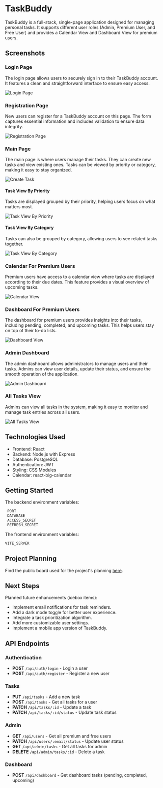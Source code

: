 # TaskBuddy

TaskBuddy is a full-stack, single-page application designed for managing personal tasks. It supports different user roles (Admin, Premium User, and Free User) and provides a Calendar View and Dashboard View for premium users.

## Screenshots

### Login Page

The login page allows users to securely sign in to their TaskBuddy account. It features a clean and straightforward interface to ensure easy access.

![Login Page](https://github.com/pedrohaolee/TaskBuddy/blob/main/login_screenshot.png)

### Registration Page

New users can register for a TaskBuddy account on this page. The form captures essential information and includes validation to ensure data integrity.

![Registration Page](https://github.com/pedrohaolee/TaskBuddy/blob/main/registration_screenshot.png)

### Main Page

The main page is where users manage their tasks. They can create new tasks and view existing ones. Tasks can be viewed by priority or category, making it easy to stay organized.

![Create Task](https://github.com/pedrohaolee/TaskBuddy/blob/main/TaskBarFree.png)

#### Task View By Priority

Tasks are displayed grouped by their priority, helping users focus on what matters most.

![Task View By Priority](https://github.com/pedrohaolee/TaskBuddy/blob/main/TaskVIewByPriority.png)

#### Task View By Category

Tasks can also be grouped by category, allowing users to see related tasks together.

![Task View By Category](https://github.com/pedrohaolee/TaskBuddy/blob/main/TaskVIewByCategory.png)

### Calendar For Premium Users

Premium users have access to a calendar view where tasks are displayed according to their due dates. This feature provides a visual overview of upcoming tasks.

![Calendar View](https://github.com/pedrohaolee/TaskBuddy/blob/main/CalendarView.png)

### Dashboard For Premium Users

The dashboard for premium users provides insights into their tasks, including pending, completed, and upcoming tasks. This helps users stay on top of their to-do lists.

![Dashboard View](https://github.com/pedrohaolee/TaskBuddy/blob/main/Dashboard.png)

### Admin Dashboard

The admin dashboard allows administrators to manage users and their tasks. Admins can view user details, update their status, and ensure the smooth operation of the application.

![Admin Dashboard](https://github.com/pedrohaolee/TaskBuddy/blob/main/AdminView.png)

### All Tasks View

Admins can view all tasks in the system, making it easy to monitor and manage task entries across all users.

![All Tasks View](https://github.com/pedrohaolee/TaskBuddy/blob/main/AllTasksView.png)

## Technologies Used

- Frontend: React
- Backend: Node.js with Express
- Database: PostgreSQL
- Authentication: JWT
- Styling: CSS Modules
- Calendar: react-big-calendar

## Getting Started

The backend environment variables:

```bash
 PORT
 DATABASE
 ACCESS_SECRET
 REFRESH_SECRET
```

The frontend environment variables:

```bash
VITE_SERVER
```

## Project Planning

Find the public board used for the project's planning [here](https://trello.com/b/q6joVUSp/taskbuddy).

## Next Steps

Planned future enhancements (icebox items):

- Implement email notifications for task reminders.
- Add a dark mode toggle for better user experience.
- Integrate a task prioritization algorithm.
- Add more customizable user settings.
- Implement a mobile app version of TaskBuddy.

## API Endpoints

### Authentication

- **POST** `/api/auth/login` - Login a user
- **POST** `/api/auth/register` - Register a new user

### Tasks

- **PUT** `/api/tasks` - Add a new task
- **POST** `/api/tasks` - Get all tasks for a user
- **PATCH** `/api/tasks/:id` - Update a task
- **PATCH** `/api/tasks/:id/status` - Update task status

### Admin

- **GET** `/api/users` - Get all premium and free users
- **PATCH** `/api/users/:email/status` - Update user status
- **GET** `/api/admin/tasks` - Get all tasks for admin
- **DELETE** `/api/admin/tasks/:id` - Delete a task

### Dashboard

- **POST** `/api/dashboard` - Get dashboard tasks (pending, completed, upcoming)
